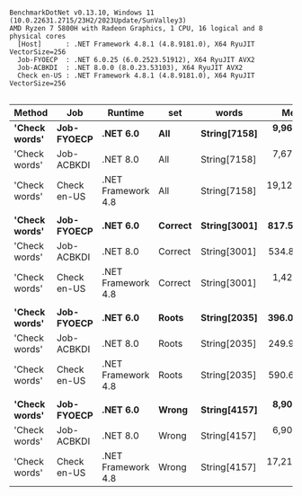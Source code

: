 ```

BenchmarkDotNet v0.13.10, Windows 11 (10.0.22631.2715/23H2/2023Update/SunValley3)
AMD Ryzen 7 5800H with Radeon Graphics, 1 CPU, 16 logical and 8 physical cores
  [Host]      : .NET Framework 4.8.1 (4.8.9181.0), X64 RyuJIT VectorSize=256
  Job-FYOECP  : .NET 6.0.25 (6.0.2523.51912), X64 RyuJIT AVX2
  Job-ACBKDI  : .NET 8.0.0 (8.0.23.53103), X64 RyuJIT AVX2
  Check en-US : .NET Framework 4.8.1 (4.8.9181.0), X64 RyuJIT VectorSize=256


```
| Method        | Job         | Runtime            | set     | words        | Mean        | Error    | StdDev   | Min         | Median      | Ratio |
|-------------- |------------ |------------------- |-------- |------------- |------------:|---------:|---------:|------------:|------------:|------:|
| **&#39;Check words&#39;** | **Job-FYOECP**  | **.NET 6.0**           | **All**     | **String[7158]** |  **9,969.5 μs** | **26.23 μs** | **21.91 μs** |  **9,944.2 μs** |  **9,969.5 μs** |  **1.00** |
| &#39;Check words&#39; | Job-ACBKDI  | .NET 8.0           | All     | String[7158] |  7,672.5 μs | 58.77 μs | 54.97 μs |  7,611.1 μs |  7,667.4 μs |  0.77 |
| &#39;Check words&#39; | Check en-US | .NET Framework 4.8 | All     | String[7158] | 19,128.6 μs | 20.07 μs | 17.79 μs | 19,090.7 μs | 19,130.1 μs |  1.92 |
|               |             |                    |         |              |             |          |          |             |             |       |
| **&#39;Check words&#39;** | **Job-FYOECP**  | **.NET 6.0**           | **Correct** | **String[3001]** |    **817.5 μs** |  **5.94 μs** |  **5.56 μs** |    **803.6 μs** |    **819.3 μs** |  **1.00** |
| &#39;Check words&#39; | Job-ACBKDI  | .NET 8.0           | Correct | String[3001] |    534.8 μs |  0.48 μs |  0.43 μs |    534.1 μs |    534.8 μs |  0.65 |
| &#39;Check words&#39; | Check en-US | .NET Framework 4.8 | Correct | String[3001] |  1,424.6 μs |  1.12 μs |  1.04 μs |  1,422.9 μs |  1,424.9 μs |  1.74 |
|               |             |                    |         |              |             |          |          |             |             |       |
| **&#39;Check words&#39;** | **Job-FYOECP**  | **.NET 6.0**           | **Roots**   | **String[2035]** |    **396.0 μs** |  **1.44 μs** |  **1.28 μs** |    **394.0 μs** |    **395.8 μs** |  **1.00** |
| &#39;Check words&#39; | Job-ACBKDI  | .NET 8.0           | Roots   | String[2035] |    249.9 μs |  0.64 μs |  0.60 μs |    249.0 μs |    250.2 μs |  0.63 |
| &#39;Check words&#39; | Check en-US | .NET Framework 4.8 | Roots   | String[2035] |    590.6 μs |  1.97 μs |  1.74 μs |    584.9 μs |    591.0 μs |  1.49 |
|               |             |                    |         |              |             |          |          |             |             |       |
| **&#39;Check words&#39;** | **Job-FYOECP**  | **.NET 6.0**           | **Wrong**   | **String[4157]** |  **8,901.4 μs** |  **6.56 μs** |  **5.48 μs** |  **8,892.1 μs** |  **8,901.2 μs** |  **1.00** |
| &#39;Check words&#39; | Job-ACBKDI  | .NET 8.0           | Wrong   | String[4157] |  6,904.6 μs |  8.59 μs |  8.03 μs |  6,891.7 μs |  6,908.7 μs |  0.78 |
| &#39;Check words&#39; | Check en-US | .NET Framework 4.8 | Wrong   | String[4157] | 17,217.0 μs | 15.93 μs | 14.90 μs | 17,199.0 μs | 17,211.5 μs |  1.93 |
